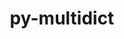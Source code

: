 ---
title: "py-multidict"
layout: cache
categories: [package, develop-2024-12-29]
meta: {"versions": ["6.1.0"], "compilers": ["gcc@=11.4.0", "gcc@=13.2.0", "gcc@=9.4.0", "oneapi@=2024.2.1"], "oss": ["ubuntu20.04", "ubuntu22.04", "ubuntu24.04"], "platforms": ["linux"], "targets": ["aarch64", "ppc64le", "x86_64_v3"], "stacks": ["e4s", "e4s-oneapi", "e4s-power", "ml-linux-aarch64-cpu", "ml-linux-aarch64-cuda", "ml-linux-x86_64-cpu", "ml-linux-x86_64-cuda", "root"], "num_specs": 8, "num_specs_by_stack": {"e4s-power": 1, "root": 8, "e4s": 2, "e4s-oneapi": 1, "ml-linux-aarch64-cuda": 2, "ml-linux-aarch64-cpu": 2, "ml-linux-x86_64-cpu": 2, "ml-linux-x86_64-cuda": 2}}
spec_details: [{"hash": "zn67bdo2jrycaylqftulhbng3opknjsu", "compiler": "gcc@=9.4.0", "versions": ["6.1.0"], "os": "ubuntu20.04", "platform": "linux", "target": "ppc64le", "variants": ["build_system=python_pip"], "stacks": ["e4s-power", "root"], "size": "-", "tarball": "https://binaries.spack.io/develop-2024-12-29/build_cache/linux-ubuntu20.04-ppc64le/gcc-9.4.0/py-multidict-6.1.0/linux-ubuntu20.04-ppc64le-gcc-9.4.0-py-multidict-6.1.0-zn67bdo2jrycaylqftulhbng3opknjsu.spack"}, {"hash": "gkoysp47ofg7uueda325ngniw62gbqf6", "compiler": "gcc@=11.4.0", "versions": ["6.1.0"], "os": "ubuntu22.04", "platform": "linux", "target": "x86_64_v3", "variants": ["build_system=python_pip"], "stacks": ["e4s", "root"], "size": "-", "tarball": "https://binaries.spack.io/develop-2024-12-29/build_cache/linux-ubuntu22.04-x86_64_v3/gcc-11.4.0/py-multidict-6.1.0/linux-ubuntu22.04-x86_64_v3-gcc-11.4.0-py-multidict-6.1.0-gkoysp47ofg7uueda325ngniw62gbqf6.spack"}, {"hash": "ipgnfazhovp4zeideeksaer3mwnclimh", "compiler": "gcc@=11.4.0", "versions": ["6.1.0"], "os": "ubuntu22.04", "platform": "linux", "target": "x86_64_v3", "variants": ["build_system=python_pip"], "stacks": ["e4s", "root"], "size": "-", "tarball": "https://binaries.spack.io/develop-2024-12-29/build_cache/linux-ubuntu22.04-x86_64_v3/gcc-11.4.0/py-multidict-6.1.0/linux-ubuntu22.04-x86_64_v3-gcc-11.4.0-py-multidict-6.1.0-ipgnfazhovp4zeideeksaer3mwnclimh.spack"}, {"hash": "stoayl6xdxovuqakpm7mfra5grvs75ql", "compiler": "oneapi@=2024.2.1", "versions": ["6.1.0"], "os": "ubuntu22.04", "platform": "linux", "target": "x86_64_v3", "variants": ["build_system=python_pip"], "stacks": ["e4s-oneapi", "root"], "size": "-", "tarball": "https://binaries.spack.io/develop-2024-12-29/build_cache/linux-ubuntu22.04-x86_64_v3/oneapi-2024.2.1/py-multidict-6.1.0/linux-ubuntu22.04-x86_64_v3-oneapi-2024.2.1-py-multidict-6.1.0-stoayl6xdxovuqakpm7mfra5grvs75ql.spack"}, {"hash": "5bjyolj7mjrbwrilu7zuteqfc244a5kt", "compiler": "gcc@=13.2.0", "versions": ["6.1.0"], "os": "ubuntu24.04", "platform": "linux", "target": "aarch64", "variants": ["build_system=python_pip"], "stacks": ["ml-linux-aarch64-cuda", "root", "ml-linux-aarch64-cpu"], "size": "-", "tarball": "https://binaries.spack.io/develop-2024-12-29/build_cache/linux-ubuntu24.04-aarch64/gcc-13.2.0/py-multidict-6.1.0/linux-ubuntu24.04-aarch64-gcc-13.2.0-py-multidict-6.1.0-5bjyolj7mjrbwrilu7zuteqfc244a5kt.spack"}, {"hash": "boahpxntgn7l6ih2c34tpj2g5ilinhbs", "compiler": "gcc@=13.2.0", "versions": ["6.1.0"], "os": "ubuntu24.04", "platform": "linux", "target": "aarch64", "variants": ["build_system=python_pip"], "stacks": ["ml-linux-aarch64-cuda", "root", "ml-linux-aarch64-cpu"], "size": "-", "tarball": "https://binaries.spack.io/develop-2024-12-29/build_cache/linux-ubuntu24.04-aarch64/gcc-13.2.0/py-multidict-6.1.0/linux-ubuntu24.04-aarch64-gcc-13.2.0-py-multidict-6.1.0-boahpxntgn7l6ih2c34tpj2g5ilinhbs.spack"}, {"hash": "wux2bzvyjjvxr7ck2d4amudeiaq2ynbx", "compiler": "gcc@=13.2.0", "versions": ["6.1.0"], "os": "ubuntu24.04", "platform": "linux", "target": "x86_64_v3", "variants": ["build_system=python_pip"], "stacks": ["ml-linux-x86_64-cpu", "ml-linux-x86_64-cuda", "root"], "size": "-", "tarball": "https://binaries.spack.io/develop-2024-12-29/build_cache/linux-ubuntu24.04-x86_64_v3/gcc-13.2.0/py-multidict-6.1.0/linux-ubuntu24.04-x86_64_v3-gcc-13.2.0-py-multidict-6.1.0-wux2bzvyjjvxr7ck2d4amudeiaq2ynbx.spack"}, {"hash": "q5txikgsyamrkfgwhqrydczbduugnoqv", "compiler": "gcc@=13.2.0", "versions": ["6.1.0"], "os": "ubuntu24.04", "platform": "linux", "target": "x86_64_v3", "variants": ["build_system=python_pip"], "stacks": ["ml-linux-x86_64-cpu", "ml-linux-x86_64-cuda", "root"], "size": "-", "tarball": "https://binaries.spack.io/develop-2024-12-29/build_cache/linux-ubuntu24.04-x86_64_v3/gcc-13.2.0/py-multidict-6.1.0/linux-ubuntu24.04-x86_64_v3-gcc-13.2.0-py-multidict-6.1.0-q5txikgsyamrkfgwhqrydczbduugnoqv.spack"}]
---